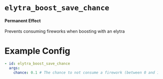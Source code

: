 # `elytra_boost_save_chance`
#### Permanent Effect

Prevents consuming fireworks when boosting with an elytra

# Example Config
```yaml
- id: elytra_boost_save_chance
  args:
    chance: 0.1 # The chance to not consume a firework (between 0 and 1)
```

